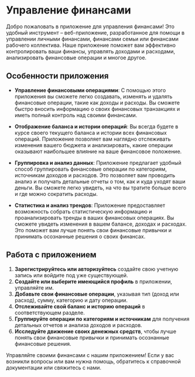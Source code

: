 # Управление финансами

Добро пожаловать в приложение для управления финансами! Это удобный инструмент – веб-приложение, разработанное для помощи в управлении личными финансами, финансами семьи или финансами рабочего коллектива. Наше приложение поможет вам эффективно контролировать ваши финансы, управлять доходами и расходами, анализировать финансовые операции и многое другое.

## Особенности приложения

- **Управление финансовыми операциями**: С помощью этого приложения вы сможете легко создавать, изменять и удалять финансовые операции, такие как доходы и расходы. Вы сможете быстро вносить информацию о своих финансовых транзакциях и иметь полный контроль над своими финансами.

- **Отображение баланса и истории операций**: Вы всегда будете в курсе своего текущего баланса и истории всех финансовых операций. Приложение позволяет вам наглядно отслеживать изменения вашего бюджета и анализировать, какие операции оказывают наибольшее влияние на ваше финансовое положение.

- **Группировка и анализ данных**: Приложение предлагает удобный способ группировать финансовые операции по категориям, источникам доходов и расходов. Это позволяет вам проводить анализ и получать детальные отчеты о том, как и куда уходят ваши деньги. Вы сможете легко увидеть, на что вы тратите больше всего и где можно сократить расходы.

- **Статистика и анализ трендов**: Приложение предоставляет возможность собрать статистическую информацию и проанализировать тренды в ваших финансовых операциях. Вы сможете увидеть изменения в вашем балансе, доходах и расходах. Это поможет вам лучше понять свои финансовые привычки и принимать осознанные решения о своих финансах.

## Работа с приложением

1. **Зарегистрируйтесь или авторизуйтесь** создайте свою учетную запись или войдите под уже существующей.
2. **Создайте или выберите имеющийся профиль** в приложении, управляйте им.
3. **Добавьте свои финансовые операции**, указывая тип (доход или расход), сумму, категорию и дату операции.
4. **Отслеживайте свой баланс и историю операций** в соответствующем разделе.
5. **Группируйте операции по категориям и источникам** для получения детальных отчетов и анализа доходов и расходов.
6. **Исследуйте движение своих денежных средств**, чтобы лучше понять свои финансовые привычки и принимать осознанные финансовые решения.

Управляйте своими финансами с нашим приложением! Если у вас возникли вопросы или вам нужна помощь, обратитесь к справочной документации или свяжитесь с нами.